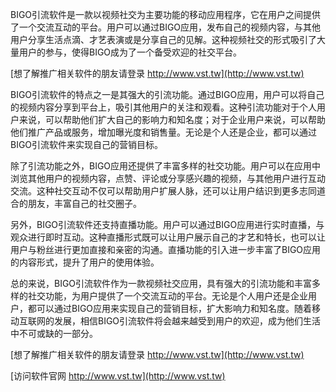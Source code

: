 BIGO引流软件是一款以视频社交为主要功能的移动应用程序，它在用户之间提供了一个交流互动的平台。用户可以通过BIGO应用，发布自己的视频内容，与其他用户分享生活点滴、才艺表演或是分享自己的见解。这种视频社交的形式吸引了大量用户的参与，使得BIGO成为了一个备受欢迎的社交平台。

[想了解推广相关软件的朋友请登录 http://www.vst.tw](http://www.vst.tw)

BIGO引流软件的特点之一是其强大的引流功能。通过BIGO应用，用户可以将自己的视频内容分享到平台上，吸引其他用户的关注和观看。这种引流功能对于个人用户来说，可以帮助他们扩大自己的影响力和知名度；对于企业用户来说，可以帮助他们推广产品或服务，增加曝光度和销售量。无论是个人还是企业，都可以通过BIGO引流软件来实现自己的营销目标。

除了引流功能之外，BIGO应用还提供了丰富多样的社交功能。用户可以在应用中浏览其他用户的视频内容，点赞、评论或分享感兴趣的视频，与其他用户进行互动交流。这种社交互动不仅可以帮助用户扩展人脉，还可以让用户结识到更多志同道合的朋友，丰富自己的社交圈子。

另外，BIGO引流软件还支持直播功能。用户可以通过BIGO应用进行实时直播，与观众进行即时互动。这种直播形式既可以让用户展示自己的才艺和特长，也可以让用户与粉丝进行更加直接和亲密的沟通。直播功能的引入进一步丰富了BIGO应用的内容形式，提升了用户的使用体验。

总的来说，BIGO引流软件作为一款视频社交应用，具有强大的引流功能和丰富多样的社交功能，为用户提供了一个交流互动的平台。无论是个人用户还是企业用户，都可以通过BIGO应用来实现自己的营销目标，扩大影响力和知名度。随着移动互联网的发展，相信BIGO引流软件将会越来越受到用户的欢迎，成为他们生活中不可或缺的一部分。

[想了解推广相关软件的朋友请登录 http://www.vst.tw](http://www.vst.tw)


[访问软件官网 http://www.vst.tw](http://www.vst.tw)
